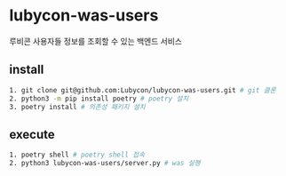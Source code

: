 # lubycon-was-users
루비콘 사용자들 정보를 조회할 수 있는 백엔드 서비스

## install

```bash
1. git clone git@github.com:Lubycon/lubycon-was-users.git # git 클론
2. python3 -m pip install poetry # poetry 설치
3. poetry install # 의존성 패키지 설치
```

## execute
```bash
1. poetry shell # poetry shell 접속
2. python3 lubycon-was-users/server.py # was 실행
```
